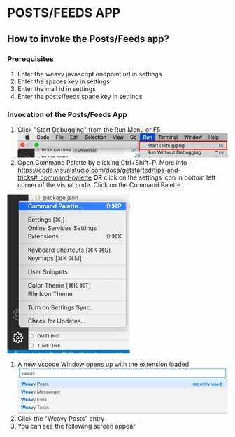 # POSTS/FEEDS APP

## How to invoke the Posts/Feeds app?

### Prerequisites
1. Enter the weavy javascript endpoint url in settings
1. Enter the spaces key in settings
1. Enter the mail id in settings
1. Enter the posts/feeds space key in settings

### Invocation of the Posts/Feeds App

1. Click "Start Debugging" from the Run Menu or F5  
   ![vscode-start-debugging](../images/vscode-debug.png)
1. Open Command Palette by clicking Ctrl+Shift+P. More info - https://code.visualstudio.com/docs/getstarted/tips-and-tricks#_command-palette **OR** click on the settings icon in bottom left corner of the visual code. Click on the Command Palette.

![settings-vscode](../images/vscode-settings.png)

1. A new Vscode Window opens up with the extension loaded
    ![command](../images/commands.png)
1. Click the "Weavy Posts" entry
1. You can see the following screen appear